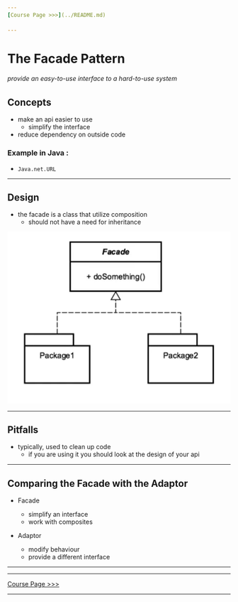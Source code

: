 ```yaml
---
[Course Page >>>](../README.md)

---
```

# The Facade Pattern
###### provide an easy-to-use interface to  a hard-to-use system

## Concepts 
- make an api easier to use
    - simplify the interface
- reduce dependency on outside code

### Example in Java :
- `Java.net.URL`
---
## Design 
- the facade is a class that utilize composition
    - should not have a need for inheritance

![Facade UML](../media/5.PNG)

---
## Pitfalls
- typically, used to clean up code
  - if you are using it you should look at the design of your api

---
## Comparing the Facade with the Adaptor 
- Facade 
  - simplify an interface
  - work with composites

- Adaptor
  - modify behaviour
  - provide a different interface
----


---
[Course Page >>>](../README.md)

---
